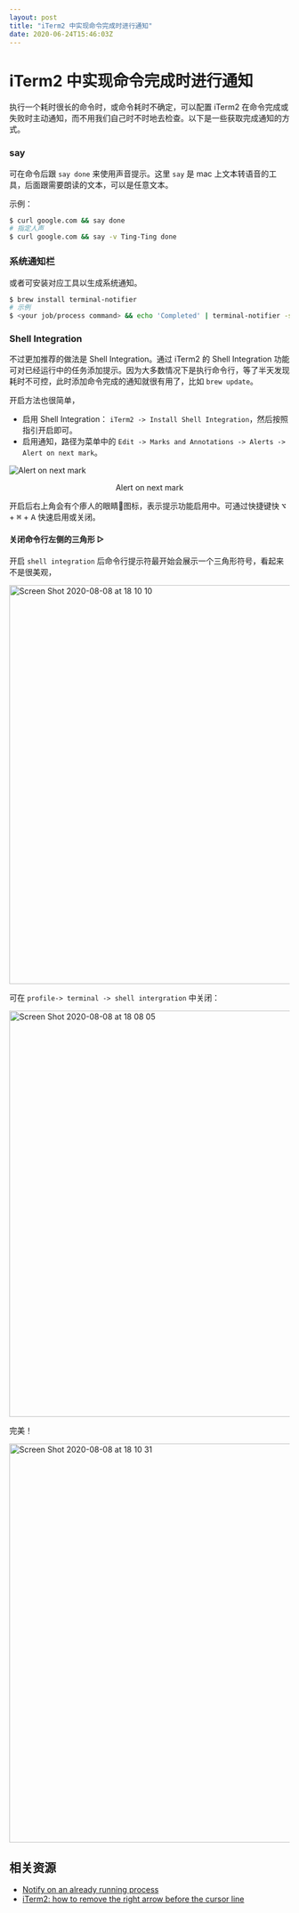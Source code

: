 ```yaml
---
layout: post
title: "iTerm2 中实现命令完成时进行通知"
date: 2020-06-24T15:46:03Z
---
```

# iTerm2 中实现命令完成时进行通知

执行一个耗时很长的命令时，或命令耗时不确定，可以配置 iTerm2 在命令完成或失败时主动通知，而不用我们自己时不时地去检查。以下是一些获取完成通知的方式。

### say

可在命令后跟 `say done` 来使用声音提示。这里 `say` 是 mac 上文本转语音的工具，后面跟需要朗读的文本，可以是任意文本。

示例：

```sh
$ curl google.com && say done
# 指定人声
$ curl google.com && say -v Ting-Ting done
```

### 系统通知栏

或者可安装对应工具以生成系统通知。

```sh
$ brew install terminal-notifier
# 示例
$ <your job/process command> && echo 'Completed' | terminal-notifier -sound default
```

### Shell Integration

不过更加推荐的做法是 Shell Integration。通过 iTerm2 的 Shell Integration 功能可对已经运行中的任务添加提示。因为大多数情况下是执行命令行，等了半天发现耗时不可控，此时添加命令完成的通知就很有用了，比如 `brew update`。

开启方法也很简单，
- 启用 Shell Integration： `iTerm2 -> Install Shell Integration`，然后按照指引开启即可。 
- 启用通知，路径为菜单中的 `Edit -> Marks and Annotations -> Alerts -> Alert on next mark`。

![Alert on next mark](https://user-images.githubusercontent.com/3783096/84613491-e0cd6880-aef5-11ea-810d-bdd1ea306ea0.png)
<p align="center">Alert on next mark</p>

开启后右上角会有个瘆人的眼睛👀图标，表示提示功能启用中。可通过快捷键快 <kbd>⌥</kbd> + <kbd>⌘</kbd> + <kbd>A</kbd> 快速启用或关闭。

#### 关闭命令行左侧的三角形 ▷

开启 `shell integration` 后命令行提示符最开始会展示一个三角形符号，看起来不是很美观，

<img width="717" alt="Screen Shot 2020-08-08 at 18 10 10" src="https://user-images.githubusercontent.com/3783096/89707620-7dfec780-d9a2-11ea-9928-77d0e36aac12.png">


可在 `profile-> terminal -> shell intergration` 中关闭：

<img width="730" alt="Screen Shot 2020-08-08 at 18 08 05" src="https://user-images.githubusercontent.com/3783096/89707593-3b3cef80-d9a2-11ea-9bae-00e8fee8dbaa.png">

完美！

<img width="717" alt="Screen Shot 2020-08-08 at 18 10 31" src="https://user-images.githubusercontent.com/3783096/89707624-848d3f00-d9a2-11ea-8888-8136d3b47ee7.png">



## 相关资源

- [Notify on an already running process](https://stackoverflow.com/a/41667800/1553656)
- [iTerm2: how to remove the right arrow before the cursor line](https://stackoverflow.com/a/38913948/1553656)
